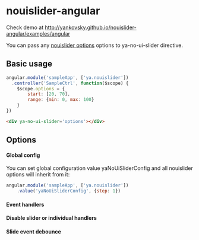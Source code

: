 # nouislider-angular

Check demo at http://yankovsky.github.io/nouislider-angular/examples/angular

You can pass any [nouislider options](http://refreshless.com/nouislider/slider-options/) options to ya-no-ui-slider directive.

## Basic usage

```javascript
angular.module('sampleApp', ['ya.nouislider'])
  .controller('SampleCtrl', function($scope) {
    $scope.options = {
        start: [20, 70],
        range: {min: 0, max: 100}
    }
})
```
```html
<div ya-no-ui-slider='options'></div>
```

## Options

#### Global config

You can set global configuration value yaNoUiSliderConfig and all nouislider options will inherit from it:

```javascript
angular.module('sampleApp', ['ya.nouislider'])
    .value('yaNoUiSliderConfig', {step: 1})
```

#### Event handlers

#### Disable slider or individual handlers

#### Slide event debounce